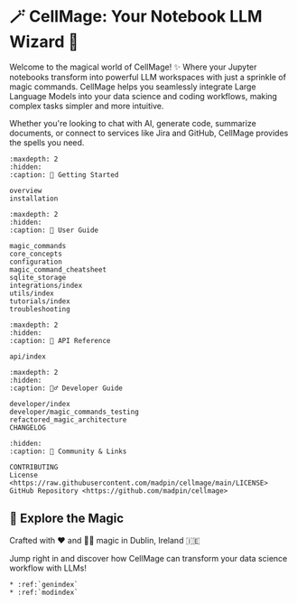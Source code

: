 # 🪄 CellMage: Your Notebook LLM Wizard 🎩

Welcome to the magical world of CellMage! ✨ Where your Jupyter notebooks transform into powerful LLM workspaces with just a sprinkle of magic commands. CellMage helps you seamlessly integrate Large Language Models into your data science and coding workflows, making complex tasks simpler and more intuitive.

Whether you're looking to chat with AI, generate code, summarize documents, or connect to services like Jira and GitHub, CellMage provides the spells you need.

```{toctree}
:maxdepth: 2
:hidden:
:caption: 🚀 Getting Started

overview
installation
```

```{toctree}
:maxdepth: 2
:hidden:
:caption: 📖 User Guide

magic_commands
core_concepts
configuration
magic_command_cheatsheet
sqlite_storage
integrations/index
utils/index
tutorials/index
troubleshooting
```

```{toctree}
:maxdepth: 2
:hidden:
:caption: 🔮 API Reference

api/index
```

```{toctree}
:maxdepth: 2
:hidden:
:caption: 🧙‍♂️ Developer Guide

developer/index
developer/magic_commands_testing
refactored_magic_architecture
CHANGELOG
```

```{toctree}
:hidden:
:caption: 💬 Community & Links

CONTRIBUTING
License <https://raw.githubusercontent.com/madpin/cellmage/main/LICENSE>
GitHub Repository <https://github.com/madpin/cellmage>
```

## 🔮 Explore the Magic

Crafted with ❤️ and 🧙‍♂️ magic in Dublin, Ireland 🇮🇪

Jump right in and discover how CellMage can transform your data science workflow with LLMs!

```{eval-rst}
* :ref:`genindex`
* :ref:`modindex`
```
